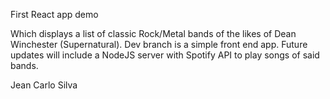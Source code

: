 First React app demo

Which displays a list of classic Rock/Metal bands of the likes of Dean Winchester (Supernatural).
Dev branch is a simple front end app.
Future updates will include a NodeJS server with Spotify API to play songs of said bands.

Jean Carlo Silva
